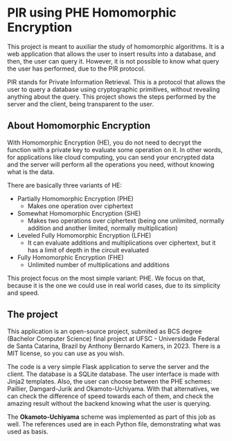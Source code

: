 # PIR using PHE Homomorphic Encryption

This project is meant to auxiliar the study of
homomorphic algorithms. It is a web application
that allows the user to insert results into a 
database, and then, the user can query it.
However, it is not possible to know what query
the user has performed, due to the PIR protocol.

PIR stands for Private Information Retrieval. This
is a protocol that allows the user to query a database
using cryptographic primitives, without revealing
anything about the query. This project shows the steps
performed by the server and the client, being
transparent to the user.

## About Homomorphic Encryption

With Homomorphic Encryption (HE), you do not need
to decrypt the function with a private key to
evaluate some operation on it. In other words, for
applications like cloud computing, you can send your
encrypted data and the server will perform all the
operations you need, without knowing what is the data.

There are basically three variants of HE:
- Partially Homomorphic Encryption (PHE)
    - Makes one operation over ciphertext
- Somewhat Homomorphic Encryption (SHE)
    - Makes two operations over ciphertext (being one
      unlimited, normally addition and another limited,
      normally multiplication)
- Leveled Fully Homomorphic Encryption (LFHE)
    - It can evaluate additions and multiplications
      over ciphertext, but it has a limit of depth
      in the circuit evaluated
- Fully Homomorphic Encryption (FHE)
    - Unlimited number of multiplications and additions

This project focus on the most simple variant: PHE. We
focus on that, because it is the one we could use in
real world cases, due to its simplicity and speed.

## The project

This application is an open-source project,
submited as BCS degree (Bachelor Computer
Science) final project at UFSC -
Universidade Federal de Santa Catarina, Brazil by
Anthony Bernardo Kamers, in 2023. There is a MIT license,
so you can use as you wish.

The code is a very simple Flask application to serve
the server and the client. The database is a
SQLite database. The user interface is made with
Jinja2 templates. Also, the user can choose between
the PHE schemes: Paillier, Damgard-Jurik
and Okamoto-Uchiyama. With that alternatives,
we can check the difference of speed towards each
of them, and check the amazing result without the
backend knowing what the user is querying.

The **Okamoto-Uchiyama** scheme was implemented as part
of this job as well. The references used are in each
Python file, demonstrating what was used as basis.
